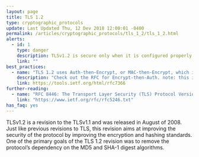 ```yaml
---
layout: page
title: TLS 1.2
type: cryptographic_protocols
update: Last Updated Thu, 12 Dev 2018 12:00:01 -0400
permalink: /articles/cryptographic_protocols/tls_1_2/tls_1_2.html
alerts:
  - id: 1
    type: danger
    description: TLSv1.2 is secure only when it is configured properly!
    link: ""
best_practices:
  - name: "TLS 1.2 uses Auth-then-Encrypt, or MAC-then-Encrypt, which is known to be vulnerable"
    description: "Check out the RFC for Encrypt-then-Auth. note: this is addressed in TLS 1.3, so upgrade if you can!"
    link: https://tools.ietf.org/html/rfc7366
further-reading:
  - name: "RFC 8446: The Transport Layer Security (TLS) Protocol Version 1.2"
    link: "https://www.ietf.org/rfc/rfc5246.txt"
has_faq: yes
---
```

<p> TLSv1.2 is a revision to the TLSv1.1 and was released in August of 2008. Just like previous revisions to TLS, this revision aims at improving the security of the protocol by improving the encryption and hashing standards. One of the primary goals of the TLS 1.2 revision was to remove the protocol’s dependency on the MD5 and SHA-1 digest algorithms.</p>
